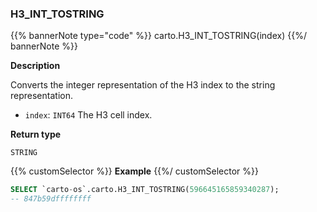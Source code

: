 ### H3_INT_TOSTRING

{{% bannerNote type="code" %}}
carto.H3_INT_TOSTRING(index)
{{%/ bannerNote %}}

**Description**

Converts the integer representation of the H3 index to the string representation.

* `index`: `INT64` The H3 cell index.

**Return type**

`STRING`

{{% customSelector %}}
**Example**
{{%/ customSelector %}}

```sql
SELECT `carto-os`.carto.H3_INT_TOSTRING(596645165859340287);
-- 847b59dffffffff
```
